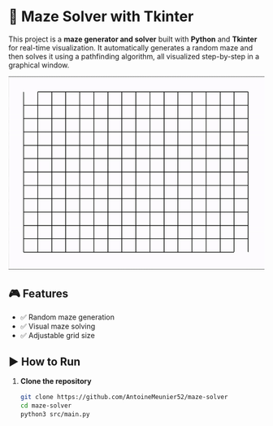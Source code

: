 # 🧭 Maze Solver with Tkinter

This project is a **maze generator and solver** built with **Python** and **Tkinter** for real-time visualization.
It automatically generates a random maze and then solves it using a pathfinding algorithm, all visualized step-by-step in a graphical window.

![Demo](maze-solver.gif)

## 🎮 Features

- ✅ Random maze generation
- ✅ Visual maze solving
- ✅ Adjustable grid size

## ▶️ How to Run

1. **Clone the repository**

   ```bash
   git clone https://github.com/AntoineMeunier52/maze-solver
   cd maze-solver
   python3 src/main.py
   ```
